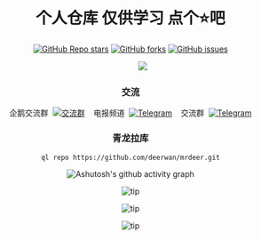 <div align="center">   
<h1 align="center">个人仓库 仅供学习 点个⭐吧</h1>
<a href="https://github.com/deerwan/mrdeer/stargazers"><img alt="GitHub Repo stars" src="https://img.shields.io/github/stars/deerwan/mrdeer?color=yellow&logo=riseup&logoColor=yellow&style=flat-square"></a>
<a href="https://github.com/deerwan/mrdeer/network/members"><img alt="GitHub forks" src="https://img.shields.io/github/forks/deerwan/mrdeer?color=orange&style=flat-square"></a>
<a href="https://github.com/deerwan/mrdeer/issues"><img alt="GitHub issues" src="https://img.shields.io/github/issues/deerwan/mrdeer?color=red&style=flat-square"></a>
</div>
                                           
&emsp;&emsp;&emsp;&emsp;&emsp;&emsp;&emsp;&emsp;&emsp;&emsp;&emsp;&emsp;&emsp;&emsp;&emsp;&emsp;&emsp;&emsp;&emsp;![](http://profile-counter.glitch.me/deerwan/count.svg)
<div align="center">


### 交流

企鹅交流群&nbsp;&nbsp;<a target="_blank" href="https://qm.qq.com/cgi-bin/qm/qr?k=2q1-h1rBeuMoAIBrHCOaa36yZh1hmUmZ&jump_from=webapi&authKey=oiGsorh0pWFCjvBaIbOrPdwNHSXD/X8H3tRdWJ090mslUT5v+oFzjg8cWF7M0Ktv"><img border="0" src="https://img.tukuppt.com/png_preview/00/40/12/mbJ6HJWIde.jpg!/fw/780" alt="交流群" title="交流群"></a>
&nbsp;&nbsp;&nbsp;电报频道&nbsp;&nbsp;<a href="https://t.me/mrdeer7"><img alt="Telegram" src="https://img.shields.io/badge/chat-telegram-blue.svg?logo=telegram&style=flat-square"/></a> 
&nbsp;&nbsp;&nbsp;交流群&nbsp;&nbsp;[![Telegram](https://img.shields.io/static/v1?label=Telegram&message=Chat&color=0088cc)](https://t.me/mrdeer77)


### 青龙拉库

```
ql repo https://github.com/deerwan/mrdeer.git
```



![Ashutosh's github activity graph](https://github-readme-activity-graph.vercel.app/graph?username=deerwan&theme=high-contrast)


![tip](https://badgen.net/badge/php/8.1/orange?icon=php)

![tip](https://badgen.net/badge/java/19/orange?icon=java)

![tip](https://badgen.net/badge/python/3.1.6/green?icon=packagephobia)

